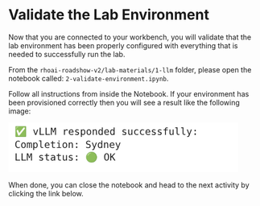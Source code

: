 # Validate the Lab Environment

Now that you are connected to your workbench, you will validate that the lab environment has been properly configured with everything that is needed to successfully run the lab.

From the `rhoai-roadshow-v2/lab-materials/1-llm` folder, please open the notebook called: `2-validate-environment.ipynb`.

Follow all instructions from inside the Notebook. If your environment has been provisioned correctly then you will see a result like the following image:

![images/validate-env-1.png](images/validate-env-1.png) 


When done, you can close the notebook and head to the next activity by clicking the link below.